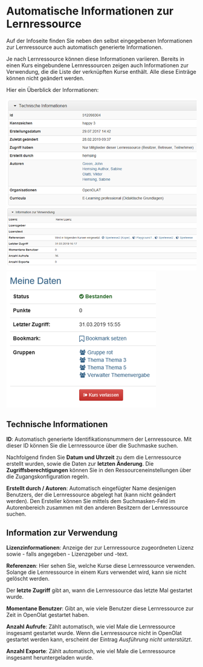 # Automatische Informationen zur Lernressource

Auf der Infoseite finden Sie neben den selbst eingegebenen Informationen zur
Lernressource auch automatisch generierte Informationen.

Je nach Lernressource können diese Informationen variieren. Bereits in einen
Kurs eingebundene Lernressourcen zeigen auch Informationen zur Verwendung, die
die Liste der verknüpften Kurse enthält. Alle diese Einträge können nicht
geändert werden.

Hier ein Überblick der Informationen:

![](assets/Technische_Infos.png)
![](assets/Infos_Verwerndung_test_autor.png)
![](assets/Infos_meine_daten.png)

## Technische Informationen

 **ID**: Automatisch generierte Identifikationsnummern der Lernressource.
Mit dieser ID können Sie die Lernressource über die Suchmaske suchen.

Nachfolgend finden Sie **Datum und Uhrzeit** zu dem die Lernressource erstellt
wurden, sowie die Daten zur **letzten Änderung**. Die
**Zugriffsberechtigungen** können Sie in den Ressourceneinstellungen über die
Zugangskonfiguration regeln.

 **Erstellt durch / Autoren**: Automatisch eingefügter Name desjenigen
Benutzers, der die Lernressource abgelegt hat (kann nicht geändert werden).
Den Ersteller können Sie mittels dem Suchmasken-Feld im Autorenbereich
zusammen mit den anderen Besitzern der Lernressource suchen.

##  Information zur Verwendung

 **Lizenzinformationen**: Anzeige der zur Lernressource zugeordneten Lizenz
sowie - falls angegeben - Lizenzgeber und -text.

 **Referenzen**: Hier sehen Sie, welche Kurse diese Lernressource verwenden.
Solange die Lernressource in einem Kurs verwendet wird, kann sie nicht
gelöscht werden.

Der **letzte Zugriff** gibt an, wann die Lernressource das letzte Mal
gestartet wurde.

 **Momentane Benutzer**: Gibt an, wie viele Benutzer diese Lernressource zur
Zeit in OpenOlat gestartet haben.

 **Anzahl Aufrufe**: Zählt automatisch, wie viel Male die Lernressource
insgesamt gestartet wurde. Wenn die Lernressource nicht in OpenOlat gestartet
werden kann, erscheint der Eintrag _Ausführung nicht unterstützt_.

 **Anzahl Exporte**: Zählt automatisch, wie viel Male die Lernressource
insgesamt heruntergeladen wurde.  
  

